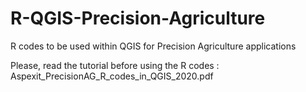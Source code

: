 # R-QGIS-Precision-Agriculture
R codes to be used within QGIS for Precision Agriculture applications

Please, read the tutorial before using the R codes : Aspexit_PrecisionAG_R_codes_in_QGIS_2020.pdf
